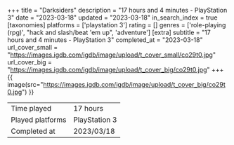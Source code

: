 +++
title = "Darksiders"
description = "17 hours and 4 minutes - PlayStation 3"
date = "2023-03-18"
updated = "2023-03-18"
in_search_index = true
[taxonomies]
platforms = ['playstation 3']
rating = []
genres = ['role-playing (rpg)', "hack and slash/beat 'em up", 'adventure']
[extra]
subtitle = "17 hours and 4 minutes - PlayStation 3"
completed_at = "2023-03-18"
url_cover_small = "https://images.igdb.com/igdb/image/upload/t_cover_small/co29t0.jpg"
url_cover_big = "https://images.igdb.com/igdb/image/upload/t_cover_big/co29t0.jpg"
+++
{{ image(src="https://images.igdb.com/igdb/image/upload/t_cover_big/co29t0.jpg") }}

|              |            |
| ------------ | ---------- |
| Time played  | 17 hours |
| Played platforms    | PlayStation 3 |
| Completed at | 2023/03/18 |


